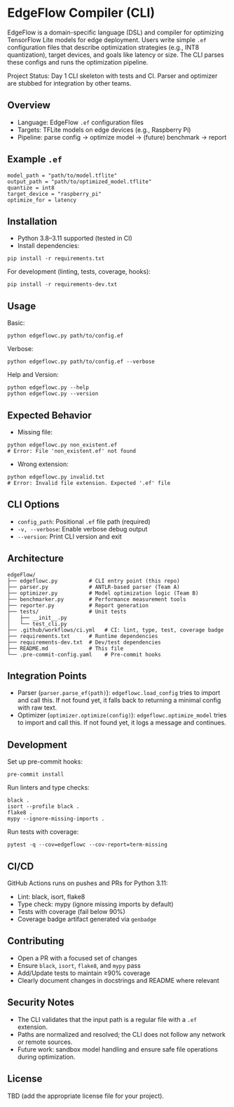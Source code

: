 EdgeFlow Compiler (CLI)
=======================

EdgeFlow is a domain-specific language (DSL) and compiler for optimizing TensorFlow Lite models for edge deployment. Users write simple `.ef` configuration files that describe optimization strategies (e.g., INT8 quantization), target devices, and goals like latency or size. The CLI parses these configs and runs the optimization pipeline.

Project Status: Day 1 CLI skeleton with tests and CI. Parser and optimizer are stubbed for integration by other teams.

Overview
--------
- Language: EdgeFlow `.ef` configuration files
- Targets: TFLite models on edge devices (e.g., Raspberry Pi)
- Pipeline: parse config → optimize model → (future) benchmark → report

Example `.ef`
-------------
```
model_path = "path/to/model.tflite"
output_path = "path/to/optimized_model.tflite"
quantize = int8
target_device = "raspberry_pi"
optimize_for = latency
```

Installation
------------
- Python 3.8–3.11 supported (tested in CI)
- Install dependencies:
```
pip install -r requirements.txt
```

For development (linting, tests, coverage, hooks):
```
pip install -r requirements-dev.txt
```

Usage
-----
Basic:
```
python edgeflowc.py path/to/config.ef
```

Verbose:
```
python edgeflowc.py path/to/config.ef --verbose
```

Help and Version:
```
python edgeflowc.py --help
python edgeflowc.py --version
```

Expected Behavior
-----------------
- Missing file:
```
python edgeflowc.py non_existent.ef
# Error: File 'non_existent.ef' not found
```

- Wrong extension:
```
python edgeflowc.py invalid.txt
# Error: Invalid file extension. Expected '.ef' file
```

CLI Options
-----------
- `config_path`: Positional `.ef` file path (required)
- `-v, --verbose`: Enable verbose debug output
- `--version`: Print CLI version and exit

Architecture
------------
```
edgeFlow/
├── edgeflowc.py          # CLI entry point (this repo)
├── parser.py             # ANTLR-based parser (Team A)
├── optimizer.py          # Model optimization logic (Team B)
├── benchmarker.py        # Performance measurement tools
├── reporter.py           # Report generation
├── tests/                # Unit tests
│   ├── __init__.py
│   └── test_cli.py
├── .github/workflows/ci.yml   # CI: lint, type, test, coverage badge
├── requirements.txt      # Runtime dependencies
├── requirements-dev.txt  # Dev/test dependencies
├── README.md             # This file
└── .pre-commit-config.yaml    # Pre-commit hooks
```

Integration Points
------------------
- Parser (`parser.parse_ef(path)`): `edgeflowc.load_config` tries to import and call this. If not found yet, it falls back to returning a minimal config with raw text.
- Optimizer (`optimizer.optimize(config)`): `edgeflowc.optimize_model` tries to import and call this. If not found yet, it logs a message and continues.

Development
-----------
Set up pre-commit hooks:
```
pre-commit install
```

Run linters and type checks:
```
black .
isort --profile black .
flake8 .
mypy --ignore-missing-imports .
```

Run tests with coverage:
```
pytest -q --cov=edgeflowc --cov-report=term-missing
```

CI/CD
-----
GitHub Actions runs on pushes and PRs for Python 3.11:
- Lint: black, isort, flake8
- Type check: mypy (ignore missing imports by default)
- Tests with coverage (fail below 90%)
- Coverage badge artifact generated via `genbadge`

Contributing
------------
- Open a PR with a focused set of changes
- Ensure `black`, `isort`, `flake8`, and `mypy` pass
- Add/Update tests to maintain ≥90% coverage
- Clearly document changes in docstrings and README where relevant

Security Notes
--------------
- The CLI validates that the input path is a regular file with a `.ef` extension.
- Paths are normalized and resolved; the CLI does not follow any network or remote sources.
- Future work: sandbox model handling and ensure safe file operations during optimization.

License
-------
TBD (add the appropriate license file for your project).
